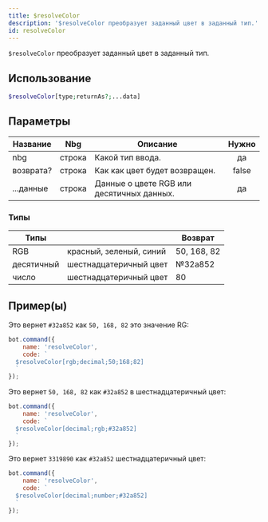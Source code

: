 ```yaml
---
title: $resolveColor
description: '$resolveColor преобразует заданный цвет в заданный тип.'
id: resolveColor
---
```


`$resolveColor` преобразует заданный цвет в заданный тип.

## Использование

```php
$resolveColor[type;returnAs?;...data]
```

## Параметры

| Название  | Nbg    | Описание                                  | Нужно |
| --------- | ------ | ----------------------------------------- |:-----:|
| nbg       | строка | Какой тип ввода.                          |  да   |
| возврата? | строка | Как как цвет будет возвращен.             | false |
| ...данные | строка | Данные о цвете RGB или десятичных данных. |  да   |

### Типы

| Типы       |                         | Возврат     |
| ---------- | ----------------------- | ----------- |
| RGB        | красный, зеленый, синий | 50, 168, 82 |
| десятичный | шестнадцатеричный цвет  | №32a852     |
| число      | шестнадцатеричный цвет  | 80          |

## Пример(ы)

Это вернет `#32a852` как `50, 168, 82` это значение RG:

```javascript
bot.command({
    name: 'resolveColor',
    code: `
  $resolveColor[rgb;decimal;50;168;82]
  `
});
```

Это вернет `50, 168, 82` как `#32a852` в шестнадцатеричный цвет:

```javascript
bot.command({
    name: 'resolveColor',
    code: `
  $resolveColor[decimal;rgb;#32a852]
  `
});
```

Это вернет `3319890` как `#32a852` шестнадцатеричный цвет:

```javascript
bot.command({
    name: 'resolveColor',
    code: `
  $resolveColor[decimal;number;#32a852]
  `
});
```